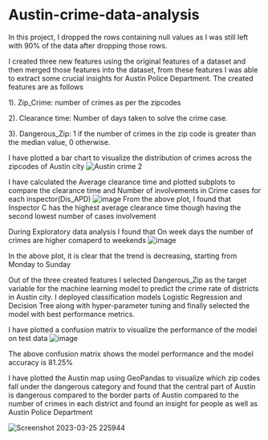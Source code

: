 # Austin-crime-data-analysis

In this project, I dropped the rows containing null values as I was still left with 90% of the data after dropping those rows.

I created three new features using the original features of a dataset and then merged those features into the dataset, from these features I was able to extract some 
crucial insights for Austin Police Department.
The created features are as follows

1). Zip_Crime: number of crimes as per the zipcodes

2). Clearance time: Number of days taken to solve the crime case.

3). Dangerous_Zip: 1 if the number of crimes in the zip code is greater than the median value, 0 otherwise.


I have plotted a bar chart to visualize the distribution of crimes across the zipcodes of Austin city
![Austin crime 2](https://user-images.githubusercontent.com/77584094/228087425-2f4c7aca-e2aa-41b2-b683-ab67fbee1bd3.png)



I have calculated the Average clearance time and plotted subplots to compare the clearance time and Number of involvements in Crime cases for each inspector(Dis_APD)
![image](https://user-images.githubusercontent.com/77584094/228101473-c3172eb5-80fd-4d09-a7c1-d9222cf5c513.png)
From the above plot, I found that Inspector C has the highest average clearance time though having the second lowest number of cases involvement



During Exploratory data analysis I found that On week days the number of crimes are higher comaperd to weekends 
![image](https://user-images.githubusercontent.com/77584094/228095969-3244e67b-9030-487a-918c-d68b8445aa28.png)

In the above plot, it is clear that the trend is decreasing, starting from Monday to Sunday



Out of the three created features I selected Dangerous_Zip as the target variable for the machine learning model to predict the crime rate of districts in Austin city. 
I deployed classification models Logistic Regression and Decision Tree along with hyper-parameter tuning 
and finally selected the model with best performance metrics.

I have plotted a confusion matrix to visualize the performance of the model on test data
![image](https://user-images.githubusercontent.com/77584094/228095324-a17a3298-16fd-45cd-bf91-95b21450750e.png)

The above confusion matrix shows the model performance and the model accuracy is 81.25%



I have plotted the Austin map using GeoPandas to visualize which zip codes fall under the dangerous category and found that the central part of Austin is dangerous compared to the border parts of Austin compared to the number of crimes in each district and found an insight for people as well as Austin Police Department

![Screenshot 2023-03-25 225944](https://user-images.githubusercontent.com/77584094/228089617-d8ee8ebc-9875-4b37-adf6-afff0a516bbf.png)

